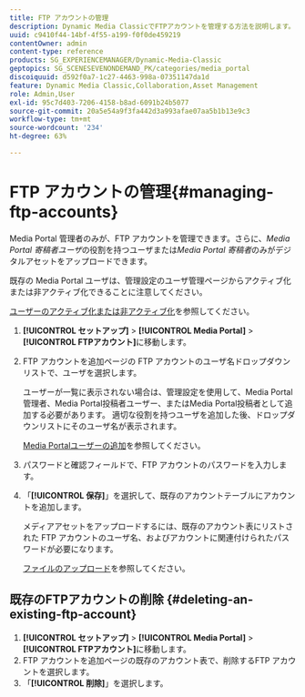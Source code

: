 ```yaml
---
title: FTP アカウントの管理
description: Dynamic Media ClassicでFTPアカウントを管理する方法を説明します。
uuid: c9410f44-14bf-4f55-a199-f0f0de459219
contentOwner: admin
content-type: reference
products: SG_EXPERIENCEMANAGER/Dynamic-Media-Classic
geptopics: SG_SCENESEVENONDEMAND_PK/categories/media_portal
discoiquuid: d592f0a7-1c27-4463-998a-07351147da1d
feature: Dynamic Media Classic,Collaboration,Asset Management
role: Admin,User
exl-id: 95c7d403-7206-4158-b8ad-6091b24b5077
source-git-commit: 20a5e54a9f3fa442d3a993afae07aa5b1b13e9c3
workflow-type: tm+mt
source-wordcount: '234'
ht-degree: 63%

---
```


# FTP アカウントの管理{#managing-ftp-accounts}

Media Portal 管理者のみが、FTP アカウントを管理できます。さらに、*Media Portal 寄稿者ユーザ*&#x200B;の役割を持つユーザまたは&#x200B;*Media Portal 寄稿者*&#x200B;のみがデジタルアセットをアップロードできます。

既存の Media Portal ユーザは、管理設定のユーザ管理ページからアクティブ化または非アクティブ化できることに注意してください。

[ユーザーのアクティブ化または非アクティブ化](administration-setup.md#activating_or_deactivating_users)を参照してください。

1. **[!UICONTROL セットアップ]** > **[!UICONTROL Media Portal]** > **[!UICONTROL FTPアカウント]**&#x200B;に移動します。
1. FTP アカウントを追加ページの FTP アカウントのユーザ名ドロップダウンリストで、ユーザを選択します。

   ユーザーが一覧に表示されない場合は、管理設定を使用して、Media Portal管理者、Media Portal投稿者ユーザー、またはMedia Portal投稿者として追加する必要があります。 適切な役割を持つユーザを追加した後、ドロップダウンリストにそのユーザ名が表示されます。

   [Media Portalユーザーの追加](adding-media-portal-users.md#adding_a_media_portal_user)を参照してください。

1. パスワードと確認フィールドで、FTP アカウントのパスワードを入力します。
1. 「**[!UICONTROL 保存]**」を選択して、既存のアカウントテーブルにアカウントを追加します。

   メディアアセットをアップロードするには、既存のアカウント表にリストされた FTP アカウントのユーザ名、およびアカウントに関連付けられたパスワードが必要になります。

   [ファイルのアップロード](uploading-files.md#uploading_files)を参照してください。

## 既存のFTPアカウントの削除 {#deleting-an-existing-ftp-account}

1. **[!UICONTROL セットアップ]** > **[!UICONTROL Media Portal]** > **[!UICONTROL FTPアカウント]**&#x200B;に移動します。
1. FTP アカウントを追加ページの既存のアカウント表で、削除するFTP アカウントを選択します。
1. 「**[!UICONTROL 削除]**」を選択します。
